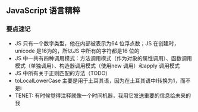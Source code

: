 ## JavaScript 语言精粹

### 要点速记
- JS 只有一个数字类型，他在内部被表示为64 位浮点数；JS 在创建时，unicode 是16为的，所以JS 中所有的字符都是16 位的
- JS 中一共有四种调用模式：方法调用模式（作为对象的属性调用）、函数调用模式（单独调用）、构造器调用模式（使用new 调用）和apply 调用模式
- JS 中所有关于正则匹配的方法（TODO）
- toLocalLowerCase 主要是用于土耳其语，因为在土耳其语中I转换为1，而不是i
- TENET: 有时候觉得注释就像一个时间机器，我用它发送重要的信息给未来的我